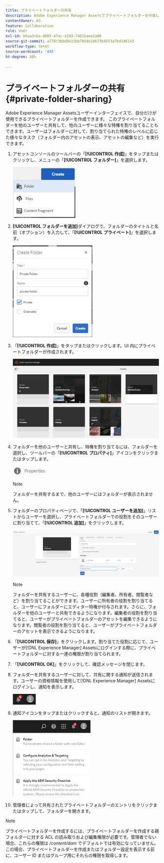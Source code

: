 ```yaml
---
title: プライベートフォルダーの共有
description: Adobe Experience Manager Assetsでプライベートフォルダーを作成して、他のユーザーと共有し、様々な権限をユーザーに割り当てる方法について説明します。
contentOwner: AG
feature: Collaboration
role: User
exl-id: b6aa3cba-4085-47ac-a249-7461baee2a00
source-git-commit: a778c3bbd0e15bb7b6de2d673b4553a7bd146143
workflow-type: tm+mt
source-wordcount: '445'
ht-degree: 80%

---
```


# プライベートフォルダーの共有 {#private-folder-sharing}

Adobe Experience Manager Assetsユーザーインターフェイスで、自分だけが使用できるプライベートフォルダーを作成できます。 このプライベートフォルダーを他のユーザーと共有して、他のユーザーに様々な特権を割り当てることもできます。ユーザーはフォルダーに対して、割り当てられた特権のレベルに応じた様々なタスク（フォルダー内のアセットの表示、アセットの編集など）を実行できます。

1. アセットコンソールのツールバーの「**[!UICONTROL 作成]**」をタップまたはクリックし、メニューの「**[!UICONTROL フォルダー]**」を選択します。

   ![chlimage_1-411](assets/chlimage_1-411.png)

1. **[!UICONTROL フォルダーを追加]**&#x200B;ダイアログで、フォルダーのタイトルと名前（オプション）を入力して、「**[!UICONTROL プライベート]**」を選択します。

   ![chlimage_1-412](assets/chlimage_1-412.png)

1. 「**[!UICONTROL 作成]**」をタップまたはクリックします。UI 内にプライベートフォルダーが作成されます。

   ![chlimage_1-413](assets/chlimage_1-413.png)

1. フォルダーを他のユーザーと共有し、特権を割り当てるには、フォルダーを選択し、ツールバーの「**[!UICONTROL プロパティ]**」アイコンをクリックまたはタップします。

   ![chlimage_1-414](assets/chlimage_1-414.png)

   >[!NOTE]
   >
   >フォルダーを共有するまで、他のユーザーにはフォルダーが表示されません。

1. フォルダーのプロパティページで、「**[!UICONTROL ユーザーを追加]**」リストからユーザーを選択し、プライベートフォルダーでの役割をそのユーザーに割り当てて、「**[!UICONTROL 追加]**」をクリックします。

   ![chlimage_1-415](assets/chlimage_1-415.png)

   >[!NOTE]
   >
   >フォルダーを共有するユーザーに、各種役割（編集者、所有者、閲覧者など）を割り当てることができます。ユーザーに所有者の役割を割り当てると、ユーザーにフォルダーにエディター特権が付与されます。さらに、フォルダーを他のユーザーと共有できるようになります。編集者の役割を割り当てると、ユーザーがプライベートフォルダーのアセットを編集できるようになります。閲覧者の役割を割り当てると、ユーザーがプライベートフォルダーのアセットを表示できるようになります。

1. 「**[!UICONTROL 保存]**」をクリックします。割り当てた役割に応じて、ユーザーが[!DNL Experience Manager] Assetsにログインする際に、プライベートフォルダーに対する一連の権限が割り当てられます。
1. 「**[!UICONTROL OK]**」をクリックして、確認メッセージを閉じます。
1. フォルダーを共有するユーザーに対して、共有に関する通知が送信されます。ユーザーの資格情報を使用して[!DNL Experience Manager] Assetsにログインし、通知を表示します。

   ![chlimage_1-416](assets/chlimage_1-416.png)

1. 通知アイコンをタップまたはクリックすると、通知のリストが開きます。

   ![chlimage_1-417](assets/chlimage_1-417.png)

1. 管理者によって共有されたプライベートフォルダーのエントリをクリックまたはタップして、フォルダーを開きます。

>[!NOTE]
>
>プライベートフォルダーを作成するには、プライベートフォルダーを作成する親フォルダーに対する ACL の読み取りおよび編集権限が必要です。管理者でない場合、これらの権限は */content/dam* でデフォルトでは有効になっていません。この場合、プライベートフォルダーを作成またはフォルダー設定を表示する前に、ユーザー ID またはグループ用にそれらの権限を取得します。
